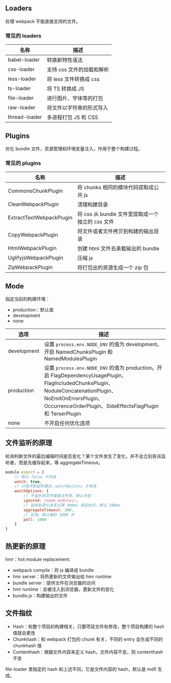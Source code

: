 ## Loaders

处理 webpack 不能直接支持的文件。

### 常见的 loaders

| 名称 | 描述 | 
| - | - |
| babel-loader | 转换新特性语法 |
| css-loader | 支持 css 文件的加载和解析 |
| less-loader | 将 less 文件转换成 css |
| ts-loader | 将 TS 转换成 JS |
| file-loader | 进行图片、字体等的打包 |
| raw-loader | 将文件以字符串的形式导入 |
| thread-loader | 多进程打包 JS 和 CSS |

## Plugins

优化 bundle 文件，资源管理和环境变量注入，作用于整个构建过程。

### 常见的 plugins

| 名称 | 描述 |
| - | - |
| CommonsChunkPlugin | 将 chunks 相同的模块代码提取成公共 js |
| CleanWebpackPlugin | 清理构建目录 |
| ExtractTextWebpackPlugin | 将 css 从 bundle 文件里提取成一个独立的 css 文件 |
| CopyWebpackPlugin | 将文件或者文件拷贝到构建的输出目录 |
| HtmlWebpackPlugin | 创建 html 文件去承载输出的 bundle |
| UglifyjsWebpackPlugin | 压缩 js |
| ZipWebpackPlugin | 将打包出的资源生成一个 zip 包 |

 ## Mode

 指定当前的构建环境：
  - production：默认值
  - development
  - none

| 选项 | 描述 |
| - | - |
| development | 设置 `process.env.NODE_ENV` 的值为 development。开启 NamedChunksPlugin 和 NamedModulesPlugin
| production | 设置 `process.env.NODE_ENV` 的值为 production。开启 FlagDependencyUsagePlugin、FlagIncludedChunksPlugin、NoduleConcatenationPlugin、NoEmitOnErrorsPlugin、OccurrenceOrderPlugin、SideEffectsFlagPlugin 和 TerserPlugin
| none | 不开启任何优化选项

## 文件监听的原理

轮询判断文件的最后编辑时间是否变化？某个文件发生了变化，并不会立刻告诉监听者，而是先缓存起来，等 aggregateTimeout。

```js
module.export = {
    // 默认 false 不开启
    watch: true,
    // 只有开启监听模式，watchOptions 才有效
    watchOptions: {
        // 不监听的文件或者文件夹，默认为空
        ignored: /node_modules/,
        // 监听到变化发生后等 300ms 再去执行，默认 300ms
        aggregateTimeout: 300,
        // 轮询，默认每秒 1000 次
        poll: 1000
    }
}
```

## 热更新的原理

hmr：hot module replacement.

- webpack compile：将 js 编译成 bundle
- hmr server：将热更新的文件输出给 hmr runtime
- bundle server：提供文件在浏览器的访问
- hmr runtime：会被注入到浏览器，更新文件的变化
- bundle.js：构建输出的文件

## 文件指纹

- Hash：和整个项目的构建相关，只要项目文件有修改，整个项目构建的 hash 值就会更改
- Chunkhash：和 webpack 打包的 chunk 有关，不同的 entry 会生成不同的 chunkhash 值
- Contenthash：根据文件内容来定义 hash，文件内容不变，则 contenthash 不变

file-loader 里指定的 hash 和上述不同，它是文件内容的 hash，默认是 md5 生成。